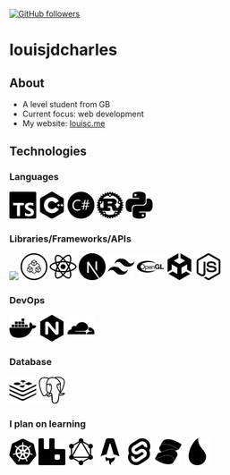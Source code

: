 [![GitHub followers](https://img.shields.io/github/followers/louisjdcharles.svg?style=social&label=Follow&maxAge=2592000)](https://github.com/louisjdcharles?tab=followers)

# louisjdcharles

## About

- A level student from GB
- Current focus: web development
- My website: [louisc.me](https://louisc.me/)

## Technologies

### Languages

<a href="https://.typescriptlang.org/" ><img color="" src="typescript.svg" width="48"></a>
<a href="https://en.wikipedia.org/wiki/C%2B%2B" ><img src="cplusplus.svg" width="48"></a>
<a href="https://docs.microsoft.com/en-us/dotnet/csharp/" ><img color="" src="csharp.svg" width="48"></a>
<a href="https://www.rust-lang.org/" ><img src="rust.svg" width="48"></a>
<a href="https://python.org" ><img src="python.svg" width="48"></a>


### Libraries/Frameworks/APIs

<a href="https://prisma.io/" ><img src="prisma.svg" width="48"></a>
<a href="https://trpc.io/" ><img src="trpc.svg" width="48"></a>
<a href="https://reactjs.org/" ><img src="react.svg" width="48"></a>
<a href="https://nextjs.org/" ><img src="nextdotjs.svg" width="48"></a>
<a href="https://tailwindcss.com/" ><img src="tailwindcss.svg" width="48"></a>
<a href="https://opengl.org" ><img src="opengl.svg" width="48"></a>
<a href="https://unity.com" ><img src="unity.svg" width="48"></a>
<a href="https://nodejs.org" ><img src="nodedotjs.svg" width="48"></a>

### DevOps

<a href="https://docker.com/" ><img src="docker.svg" width="48"></a>
<a href="https://nginx.com/" ><img src="nginx.svg" width="48"></a>
<a href="https://cloudflare.com/" ><img src="cloudflare.svg" width="48"></a>

### Database

<a href="https://redis.io/" ><img src="redis.svg" width="48"></a>
<a href="https://postgresql.org" ><img src="postgresql.svg" width="48"></a>

### I plan on learning

<a href="https://kubernetes.io/" ><img src="kubernetes.svg" width="48"></a>
<a href="https://rabbitmq.com/" ><img src="rabbitmq.svg" width="48"></a>
<a href="https://graphql.org/" ><img src="graphql.svg" width="48"></a>
<a href="https://astro.build/" ><img src="astro.svg" width="48"></a>
<a href="https://svelte.dev/" ><img src="svelte.svg" width="48"></a>
<a href="https://solidjs.com/" ><img src="solid.svg" width="48"></a>
<a href="https://elixir-lang.org/" ><img src="elixir.svg" width="48"></a>